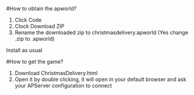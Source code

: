 #How to obtain the apworld?

1. Click Code
2. Clock Download ZIP
3. Rename the downloaded zip to christmasdelivery.apworld (Yes change .zip to .apworld)

Install as usual

#How to get the game?
1. Download ChristmasDelivery.html
2. Open it by double clicking, it will open in your default browser and ask your APServer configuration to connect
